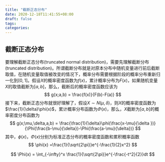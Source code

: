 ```yaml
---
title: "截断正态分布"
date: 2020-12-18T11:41:55+08:00
draft: false
tags:
categories:
---
```


## 截断正态分布

要理解截断正态分布(truncated normal distribution)，需要先理解截断分布(truncated distribution)。所谓截断分布就是对原本分布中随机变量进行前后截断取值，在随机变量取值被改变的情况下，概率分布需要根据阶段的概率分布重新归一化到$[0,1]$。假设$X$的概率密度函数为$f(x)$，累计概率分布为$F(x)$，如果随机变量$X$的取值截断为$[a,b]$，那么，截断后的概率密度函数应该为
$$
g(x;a,b) = \frac{f(x)}{F(b)-F(a)}
$$
接下来，截断正态分布就很好理解了，假设$X\sim N(\mu, \delta)$，则$X$的概率密度函数为$\frac{1}{\delta}\phi(x)$，累计概率分布函数为$\Phi(x)$，那么，$X$截断为$[a,b]$的概率密度分布函数为
$$
g(x;\mu,\delta,a,b) = \frac{\frac{1}{\delta}\phi(\frac{x-\mu}{\delta
})}{\Phi(\frac{b-\mu}{\delta})-\Phi(\frac{a-\mu}{\delta})}
$$
其中，$\phi(x)$，$\Phi(x)$分别为标准正态分布的概率密度函数和累积概率函数
$$
\phi(x) =\frac{1}{\sqrt{2\pi}}e^{-\frac{1}{2}x^2}
$$

$$
\Phi(x) = \int_{-\infty}^x \frac{1}{\sqrt{2\pi}}e^{-\frac{-t^2}{2}}dt
$$




